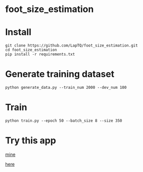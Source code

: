 # foot_size_estimation


# Install

```
git clone https://github.com/LapTQ/foot_size_estimation.git
cd foot_size_estimation
pip install -r requirements.txt
```

# Generate training dataset

```
python generate_data.py --train_num 2000 --dev_num 100 
```

# Train

```
python train.py --epoch 50 --batch_size 8 --size 350
```

# Try this app

[mine](https://laptq-foot-size-estimation-streamlit-app-ktzmqd.streamlitapp.com/)

[here](https://share.streamlit.io/LapTQ/foot_size_estimation/main/streamlit_app.py)
